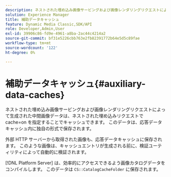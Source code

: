 ```yaml
---
description: ネストされた埋め込み画像サービングおよび画像レンダリングリクエストによって生成された中間画像データは、ネストされた埋め込みリクエストで cache=on を指定することでキャッシュできます。 このデータは、応答データキャッシュ内に独自の形式で保存されます。
solution: Experience Manager
title: 補助データキャッシュ
feature: Dynamic Media Classic,SDK/API
role: Developer,Admin,User
exl-id: 39906c86-fd9e-4961-a8ba-2ac44c4214a2
source-git-commit: bf31e5226cbb763e2fb82391772b64e5d5c89fae
workflow-type: tm+mt
source-wordcount: '122'
ht-degree: 0%

---
```


# 補助データキャッシュ{#auxiliary-data-caches}

ネストされた埋め込み画像サービングおよび画像レンダリングリクエストによって生成された中間画像データは、ネストされた埋め込みリクエストで cache=on を指定することでキャッシュできます。 このデータは、応答データキャッシュ内に独自の形式で保存されます。

外部 HTTP サーバーから取得された画像も、応答データキャッシュに保存されます。 このような画像は、キャッシュエントリが生成される前に、検証ユーティリティによって自動的に検証されます。

[!DNL Platform Server] は、効率的にアクセスできるよう画像カタログデータをコンパイルします。 このデータは `CS::CatalogCacheFolder` に保存されます。
